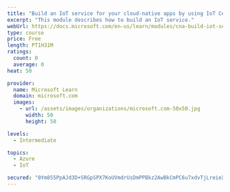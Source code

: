 ```yaml
---
title: "Build an IoT service for your cloud-native apps by using IoT Central"
excerpt: "This module describes how to build an IoT service."
webUrl: https://docs.microsoft.com/en-us/learn/modules/cna-build-iot-service/
type: course
price: Free
length: PT1H31M
ratings:
  count: 0
  average: 0
heat: 50

provider:
  name: Microsoft Learn
  domain: microsoft.com
  images:
    - url: /assets/images/organizations/microsoft.com-50x50.jpg
      width: 50
      height: 50

levels:
  - Intermediate

topics:
  - Azure
  - IoT

secured: "0Ym8S5PpAJd3D+SRGpSPX7KoUVmdrUsDmPPBkz2AwBkCmPC6u7xdvTjLreieXAyBzOMNsGQR2DjouIM5YBD/c/PnroFjXKmsUIMcn9DSFYFhQiNfm3rfwOwBWn6kIcSH87kbggV6WBqd82iFfhDPoaBfc+k//BYVdh+hxMQk733d1bkhqn3bzDpN5kGduZEVnEpGnuHQ5UpErnes7Y1K7ZVHQllKRpRUxICDOMIyB8fMqLzqHYzR1094zkIy/63/vScD2ZGUXgpCkt2Hzh+N/QenoO/ETUGFSuI87+3j5ey6/XmOiRN3uA9G1X5ipfcUkIo2pnTRjLoUb1gRXlFZUuoD/fWCCCjZ7+ztbTvP1Zl/LsqGyg9C64vsWcjLI8+r9etWbzmSlwPryk4B4FkPb3sd3HQLU8S3S5RncV5N6N4=;cGP7HmrcK+7FuibotTahgA=="
---
```



